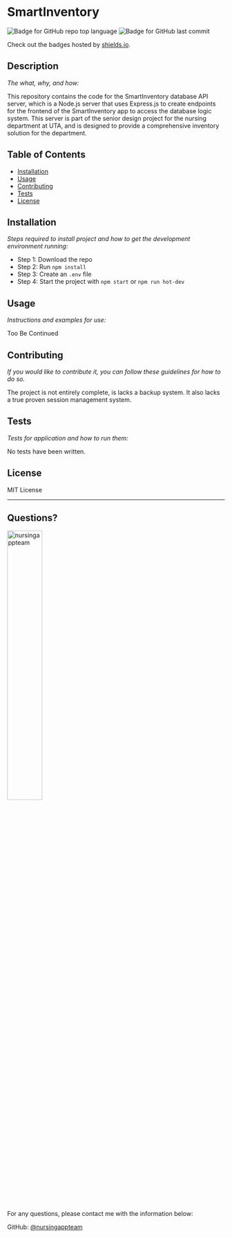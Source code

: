 # SmartInventory

  ![Badge for GitHub repo top language](https://img.shields.io/github/languages/top/nursingappteam/SmartInventory-backend?style=flat&logo=appveyor) ![Badge for GitHub last commit](https://img.shields.io/github/last-commit/nursingappteam/SmartInventory-backend?style=flat&logo=appveyor)

  Check out the badges hosted by [shields.io](https://shields.io/).


  ## Description

  *The what, why, and how:*

  This repository contains the code for the SmartInventory database API server, which is a Node.js server that uses Express.js to create endpoints for the frontend of the SmartInventory app to access the database logic system. This server is part of the senior design project for the nursing department at UTA, and is designed to provide a comprehensive inventory solution for the department.

  ## Table of Contents
  * [Installation](#installation)
  * [Usage](#usage)
  * [Contributing](#contributing)
  * [Tests](#tests)
  * [License](#license)

  ## Installation

  *Steps required to install project and how to get the development environment running:*

  - Step 1: Download the repo
  - Step 2: Run `npm install`
  - Step 3: Create an `.env` file
  - Step 4: Start the project with `npm start` or `npm run hot-dev`

  ## Usage

  *Instructions and examples for use:*

  Too Be Continued

  ## Contributing

  *If you would like to contribute it, you can follow these guidelines for how to do so.*

  The project is not entirely complete, is lacks a backup system. It also lacks a true proven session management system.

  ## Tests

  *Tests for application and how to run them:*

  No tests have been written.

  ## License

  MIT License

  ---

  ## Questions?

  <img src="https://avatars.githubusercontent.com/u/108439970?v=4" alt="nursingappteam" width="40%" />

  For any questions, please contact me with the information below:

  GitHub: [@nursingappteam](https://api.github.com/users/nursingappteam)
